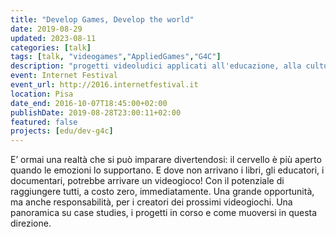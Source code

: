 ```yaml
---
title: "Develop Games, Develop the world"
date: 2019-08-29
updated: 2023-08-11
categories: [talk]
tags: [talk, "videogames","AppliedGames","G4C"]
description: "progetti videoludici applicati all'educazione, alla cultura, all'ambiente, alla solidarietà"
event: Internet Festival
event_url: http://2016.internetfestival.it
location: Pisa
date_end: 2016-10-07T18:45:00+02:00
publishDate: 2019-08-28T23:00:11+02:00
featured: false
projects: [edu/dev-g4c]
---
```


E’ ormai una realtà che si può imparare divertendosi: il cervello è più aperto quando le emozioni lo supportano. E dove non arrivano i libri, gli educatori, i documentari, potrebbe arrivare un videogioco!
Con il potenziale di raggiungere tutti, a costo zero, immediatamente.
Una grande opportunità, ma anche responsabilità, per i creatori dei prossimi videogiochi. Una panoramica su case studies, i progetti in corso e come muoversi in questa direzione.
 